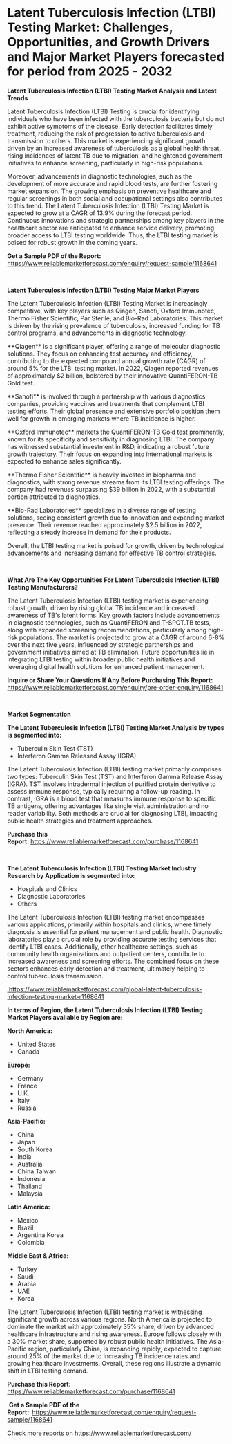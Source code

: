 <p><h1>Latent Tuberculosis Infection (LTBI) Testing Market: Challenges, Opportunities, and Growth Drivers and Major Market Players forecasted for period from 2025 - 2032</h1></p><p><strong>Latent Tuberculosis Infection (LTBI) Testing Market Analysis and Latest Trends</strong></p>
<p><p>Latent Tuberculosis Infection (LTBI) Testing is crucial for identifying individuals who have been infected with the tuberculosis bacteria but do not exhibit active symptoms of the disease. Early detection facilitates timely treatment, reducing the risk of progression to active tuberculosis and transmission to others. This market is experiencing significant growth driven by an increased awareness of tuberculosis as a global health threat, rising incidences of latent TB due to migration, and heightened government initiatives to enhance screening, particularly in high-risk populations.</p><p>Moreover, advancements in diagnostic technologies, such as the development of more accurate and rapid blood tests, are further fostering market expansion. The growing emphasis on preventive healthcare and regular screenings in both social and occupational settings also contributes to this trend. The Latent Tuberculosis Infection (LTBI) Testing Market is expected to grow at a CAGR of 13.9% during the forecast period. Continuous innovations and strategic partnerships among key players in the healthcare sector are anticipated to enhance service delivery, promoting broader access to LTBI testing worldwide. Thus, the LTBI testing market is poised for robust growth in the coming years.</p></p>
<p><strong>Get a Sample PDF of the Report:&nbsp;</strong> <a href="https://www.reliablemarketforecast.com/enquiry/request-sample/1168641?utm_campaign=2883&utm_medium=2&utm_source=Github&utm_content=ia&utm_term=03032025&utm_id=latent-tuberculosis-infection-ltbi-testing">https://www.reliablemarketforecast.com/enquiry/request-sample/1168641</a></p>
<p>&nbsp;</p>
<p><strong>Latent Tuberculosis Infection (LTBI) Testing Major Market Players</strong></p>
<p><p>The Latent Tuberculosis Infection (LTBI) Testing Market is increasingly competitive, with key players such as Qiagen, Sanofi, Oxford Immunotec, Thermo Fisher Scientific, Par Sterile, and Bio-Rad Laboratories. This market is driven by the rising prevalence of tuberculosis, increased funding for TB control programs, and advancements in diagnostic technology.</p><p>**Qiagen** is a significant player, offering a range of molecular diagnostic solutions. They focus on enhancing test accuracy and efficiency, contributing to the expected compound annual growth rate (CAGR) of around 5% for the LTBI testing market. In 2022, Qiagen reported revenues of approximately $2 billion, bolstered by their innovative QuantiFERON-TB Gold test.</p><p>**Sanofi** is involved through a partnership with various diagnostics companies, providing vaccines and treatments that complement LTBI testing efforts. Their global presence and extensive portfolio position them well for growth in emerging markets where TB incidence is higher.</p><p>**Oxford Immunotec** markets the QuantiFERON-TB Gold test prominently, known for its specificity and sensitivity in diagnosing LTBI. The company has witnessed substantial investment in R&D, indicating a robust future growth trajectory. Their focus on expanding into international markets is expected to enhance sales significantly.</p><p>**Thermo Fisher Scientific** is heavily invested in biopharma and diagnostics, with strong revenue streams from its LTBI testing offerings. The company had revenues surpassing $39 billion in 2022, with a substantial portion attributed to diagnostics.</p><p>**Bio-Rad Laboratories** specializes in a diverse range of testing solutions, seeing consistent growth due to innovation and expanding market presence. Their revenue reached approximately $2.5 billion in 2022, reflecting a steady increase in demand for their products.</p><p>Overall, the LTBI testing market is poised for growth, driven by technological advancements and increasing demand for effective TB control strategies.</p></p>
<p>&nbsp;</p>
<p><strong>What Are The Key Opportunities For Latent Tuberculosis Infection (LTBI) Testing Manufacturers?</strong></p>
<p><p>The Latent Tuberculosis Infection (LTBI) testing market is experiencing robust growth, driven by rising global TB incidence and increased awareness of TB's latent forms. Key growth factors include advancements in diagnostic technologies, such as QuantiFERON and T-SPOT.TB tests, along with expanded screening recommendations, particularly among high-risk populations. The market is projected to grow at a CAGR of around 6-8% over the next five years, influenced by strategic partnerships and government initiatives aimed at TB elimination. Future opportunities lie in integrating LTBI testing within broader public health initiatives and leveraging digital health solutions for enhanced patient management.</p></p>
<p><strong>Inquire or Share Your Questions If Any Before Purchasing This Report:</strong> <a href="https://www.reliablemarketforecast.com/enquiry/pre-order-enquiry/1168641?utm_campaign=2883&utm_medium=2&utm_source=Github&utm_content=ia&utm_term=03032025&utm_id=latent-tuberculosis-infection-ltbi-testing">https://www.reliablemarketforecast.com/enquiry/pre-order-enquiry/1168641</a></p>
<p>&nbsp;</p>
<p><strong>Market Segmentation</strong></p>
<p><strong>The Latent Tuberculosis Infection (LTBI) Testing Market Analysis by types is segmented into:</strong></p>
<p><ul><li>Tuberculin Skin Test (TST)</li><li>Interferon Gamma Released Assay (IGRA)</li></ul></p>
<p><p>The Latent Tuberculosis Infection (LTBI) testing market primarily comprises two types: Tuberculin Skin Test (TST) and Interferon Gamma Release Assay (IGRA). TST involves intradermal injection of purified protein derivative to assess immune response, typically requiring a follow-up reading. In contrast, IGRA is a blood test that measures immune response to specific TB antigens, offering advantages like single visit administration and no reader variability. Both methods are crucial for diagnosing LTBI, impacting public health strategies and treatment approaches.</p></p>
<p><strong>Purchase this Report:&nbsp;</strong><a href="https://www.reliablemarketforecast.com/purchase/1168641?utm_campaign=2883&utm_medium=2&utm_source=Github&utm_content=ia&utm_term=03032025&utm_id=latent-tuberculosis-infection-ltbi-testing">https://www.reliablemarketforecast.com/purchase/1168641</a></p>
<p>&nbsp;</p>
<p><strong>The Latent Tuberculosis Infection (LTBI) Testing Market Industry Research by Application is segmented into:</strong></p>
<p><ul><li>Hospitals and Clinics</li><li>Diagnostic Laboratories</li><li>Others</li></ul></p>
<p><p>The Latent Tuberculosis Infection (LTBI) testing market encompasses various applications, primarily within hospitals and clinics, where timely diagnosis is essential for patient management and public health. Diagnostic laboratories play a crucial role by providing accurate testing services that identify LTBI cases. Additionally, other healthcare settings, such as community health organizations and outpatient centers, contribute to increased awareness and screening efforts. The combined focus on these sectors enhances early detection and treatment, ultimately helping to control tuberculosis transmission.</p></p>
<p><a href="https://www.reliablemarketforecast.com/global-latent-tuberculosis-infection-testing-market-r1168641?utm_campaign=2883&utm_medium=2&utm_source=Github&utm_content=ia&utm_term=03032025&utm_id=latent-tuberculosis-infection-ltbi-testing">&nbsp;https://www.reliablemarketforecast.com/global-latent-tuberculosis-infection-testing-market-r1168641</a></p>
<p><strong>In terms of Region, the Latent Tuberculosis Infection (LTBI) Testing Market Players available by Region are:</strong></p>
<p>
    <p> <strong> North America: </strong>
        <ul>
            <li>United States</li>
            <li>Canada</li>
        </ul>
        </p> 
    <p> <strong> Europe: </strong>
        <ul>
            <li>Germany</li>
            <li>France</li>
            <li>U.K.</li>
            <li>Italy</li>
            <li>Russia</li>
        </ul>
        </p> 
    <p> <strong> Asia-Pacific: </strong>
        <ul>
            <li>China</li>
            <li>Japan</li>
            <li>South Korea</li>
            <li>India</li>
            <li>Australia</li>
            <li>China Taiwan</li>
            <li>Indonesia</li>
            <li>Thailand</li>
            <li>Malaysia</li>
        </ul>
        </p> 
    <p> <strong> Latin America: </strong>
        <ul>
            <li>Mexico</li>
            <li>Brazil</li>
            <li>Argentina Korea</li>
            <li>Colombia</li>
        </ul>
        </p> 
    <p> <strong> Middle East & Africa: </strong>
        <ul>
            <li>Turkey</li>
            <li>Saudi</li>
            <li>Arabia</li>
            <li>UAE</li>
            <li>Korea</li>
        </ul>
    </p>
    </p>
<p><p>The Latent Tuberculosis Infection (LTBI) testing market is witnessing significant growth across various regions. North America is projected to dominate the market with approximately 35% share, driven by advanced healthcare infrastructure and rising awareness. Europe follows closely with a 30% market share, supported by robust public health initiatives. The Asia-Pacific region, particularly China, is expanding rapidly, expected to capture around 25% of the market due to increasing TB incidence rates and growing healthcare investments. Overall, these regions illustrate a dynamic shift in LTBI testing demand.</p></p>
<p><strong>Purchase this Report: </strong><a href="https://www.reliablemarketforecast.com/purchase/1168641?utm_campaign=2883&utm_medium=2&utm_source=Github&utm_content=ia&utm_term=03032025&utm_id=latent-tuberculosis-infection-ltbi-testing">https://www.reliablemarketforecast.com/purchase/1168641</a></p>
<p>&nbsp;<strong>Get a Sample PDF of the Report:&nbsp;&nbsp;</strong><a href="https://www.reliablemarketforecast.com/enquiry/request-sample/1168641?utm_campaign=2883&utm_medium=2&utm_source=Github&utm_content=ia&utm_term=03032025&utm_id=latent-tuberculosis-infection-ltbi-testing">https://www.reliablemarketforecast.com/enquiry/request-sample/1168641</a></p>
<p><strong></strong></p>
<p>Check more reports on <a href="https://www.reliablemarketforecast.com/?utm_campaign=2883&utm_medium=2&utm_source=Github&utm_content=ia&utm_term=03032025&utm_id=latent-tuberculosis-infection-ltbi-testing">https://www.reliablemarketforecast.com/</a></p>